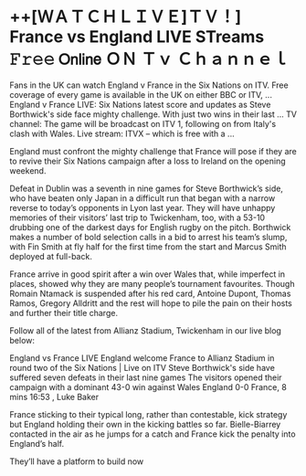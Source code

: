 # ++[ＷＡＴＣＨＬＩＶＥ]ＴＶ！] France vs England LIVE STreams 𝙵𝚛𝚎𝚎 𝖮𝗇𝗅𝗂𝗇𝖾 ＯＮ Ｔｖ Ｃｈａｎｎｅｌ

Fans in the UK can watch England v France in the Six Nations on ITV. Free coverage of every game is available in the UK on either BBC or ITV, ... England v France LIVE: Six Nations latest score and updates as Steve Borthwick's side face mighty challenge. With just two wins in their last ... TV channel: The game will be broadcast on ITV 1, following on from Italy's clash with Wales. Live stream: ITVX – which is free with a ...

England must confront the mighty challenge that France will pose if they are to revive their Six Nations campaign after a loss to Ireland on the opening weekend.

Defeat in Dublin was a seventh in nine games for Steve Borthwick’s side, who have beaten only Japan in a difficult run that began with a narrow reverse to today’s opponents in Lyon last year. They will have unhappy memories of their visitors’ last trip to Twickenham, too, with a 53-10 drubbing one of the darkest days for English rugby on the pitch. Borthwick makes a number of bold selection calls in a bid to arrest his team’s slump, with Fin Smith at fly half for the first time from the start and Marcus Smith deployed at full-back.

France arrive in good spirit after a win over Wales that, while imperfect in places, showed why they are many people’s tournament favourites. Though Romain Ntamack is suspended after his red card, Antoine Dupont, Thomas Ramos, Gregory Alldritt and the rest will hope to pile the pain on their hosts and further their title charge.

Follow all of the latest from Allianz Stadium, Twickenham in our live blog below:

England vs France LIVE
England welcome France to Allianz Stadium in round two of the Six Nations | Live on ITV
Steve Borthwick's side have suffered seven defeats in their last nine games
The visitors opened their campaign with a dominant 43-0 win against Wales
England 0-0 France, 8 mins
16:53 , Luke Baker

France sticking to their typical long, rather than contestable, kick strategy but England holding their own in the kicking battles so far. Bielle-Biarrey contacted in the air as he jumps for a catch and France kick the penalty into England’s half.

They’ll have a platform to build now
